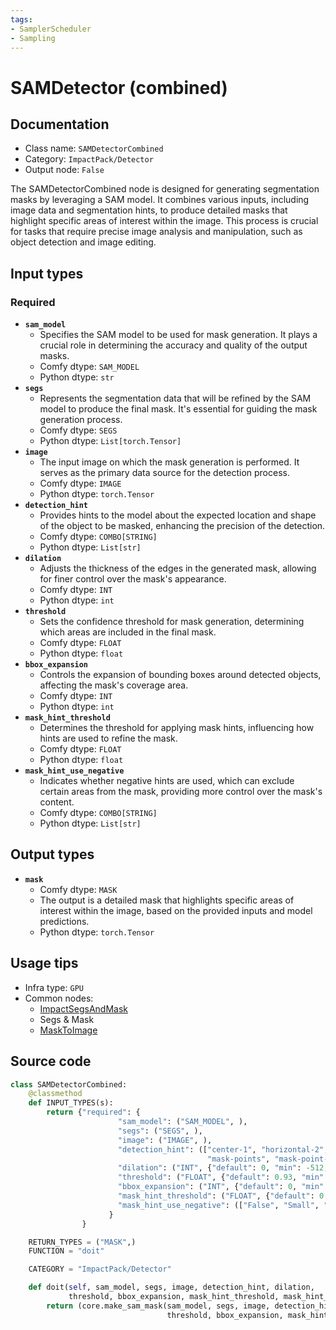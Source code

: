 ```yaml
---
tags:
- SamplerScheduler
- Sampling
---
```


# SAMDetector (combined)
## Documentation
- Class name: `SAMDetectorCombined`
- Category: `ImpactPack/Detector`
- Output node: `False`

The SAMDetectorCombined node is designed for generating segmentation masks by leveraging a SAM model. It combines various inputs, including image data and segmentation hints, to produce detailed masks that highlight specific areas of interest within the image. This process is crucial for tasks that require precise image analysis and manipulation, such as object detection and image editing.
## Input types
### Required
- **`sam_model`**
    - Specifies the SAM model to be used for mask generation. It plays a crucial role in determining the accuracy and quality of the output masks.
    - Comfy dtype: `SAM_MODEL`
    - Python dtype: `str`
- **`segs`**
    - Represents the segmentation data that will be refined by the SAM model to produce the final mask. It's essential for guiding the mask generation process.
    - Comfy dtype: `SEGS`
    - Python dtype: `List[torch.Tensor]`
- **`image`**
    - The input image on which the mask generation is performed. It serves as the primary data source for the detection process.
    - Comfy dtype: `IMAGE`
    - Python dtype: `torch.Tensor`
- **`detection_hint`**
    - Provides hints to the model about the expected location and shape of the object to be masked, enhancing the precision of the detection.
    - Comfy dtype: `COMBO[STRING]`
    - Python dtype: `List[str]`
- **`dilation`**
    - Adjusts the thickness of the edges in the generated mask, allowing for finer control over the mask's appearance.
    - Comfy dtype: `INT`
    - Python dtype: `int`
- **`threshold`**
    - Sets the confidence threshold for mask generation, determining which areas are included in the final mask.
    - Comfy dtype: `FLOAT`
    - Python dtype: `float`
- **`bbox_expansion`**
    - Controls the expansion of bounding boxes around detected objects, affecting the mask's coverage area.
    - Comfy dtype: `INT`
    - Python dtype: `int`
- **`mask_hint_threshold`**
    - Determines the threshold for applying mask hints, influencing how hints are used to refine the mask.
    - Comfy dtype: `FLOAT`
    - Python dtype: `float`
- **`mask_hint_use_negative`**
    - Indicates whether negative hints are used, which can exclude certain areas from the mask, providing more control over the mask's content.
    - Comfy dtype: `COMBO[STRING]`
    - Python dtype: `List[str]`
## Output types
- **`mask`**
    - Comfy dtype: `MASK`
    - The output is a detailed mask that highlights specific areas of interest within the image, based on the provided inputs and model predictions.
    - Python dtype: `torch.Tensor`
## Usage tips
- Infra type: `GPU`
- Common nodes:
    - [ImpactSegsAndMask](../../ComfyUI-Impact-Pack/Nodes/ImpactSegsAndMask.md)
    - Segs & Mask
    - [MaskToImage](../../Comfy/Nodes/MaskToImage.md)



## Source code
```python
class SAMDetectorCombined:
    @classmethod
    def INPUT_TYPES(s):
        return {"required": {
                        "sam_model": ("SAM_MODEL", ),
                        "segs": ("SEGS", ),
                        "image": ("IMAGE", ),
                        "detection_hint": (["center-1", "horizontal-2", "vertical-2", "rect-4", "diamond-4", "mask-area",
                                            "mask-points", "mask-point-bbox", "none"],),
                        "dilation": ("INT", {"default": 0, "min": -512, "max": 512, "step": 1}),
                        "threshold": ("FLOAT", {"default": 0.93, "min": 0.0, "max": 1.0, "step": 0.01}),
                        "bbox_expansion": ("INT", {"default": 0, "min": 0, "max": 1000, "step": 1}),
                        "mask_hint_threshold": ("FLOAT", {"default": 0.7, "min": 0.0, "max": 1.0, "step": 0.01}),
                        "mask_hint_use_negative": (["False", "Small", "Outter"], )
                      }
                }

    RETURN_TYPES = ("MASK",)
    FUNCTION = "doit"

    CATEGORY = "ImpactPack/Detector"

    def doit(self, sam_model, segs, image, detection_hint, dilation,
             threshold, bbox_expansion, mask_hint_threshold, mask_hint_use_negative):
        return (core.make_sam_mask(sam_model, segs, image, detection_hint, dilation,
                                   threshold, bbox_expansion, mask_hint_threshold, mask_hint_use_negative), )

```
